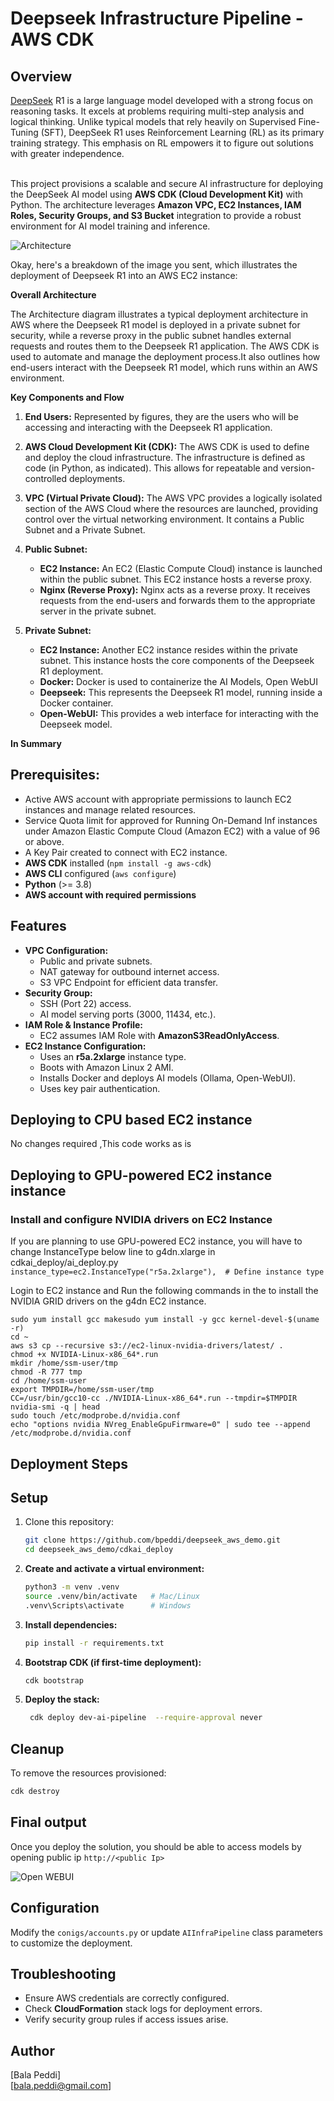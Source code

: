 
# Deepseek Infrastructure Pipeline - AWS CDK

## Overview

[DeepSeek](https://www.deepseek.com/) R1 is a large language model developed with a strong focus on reasoning tasks. It excels at problems requiring multi-step analysis and logical thinking. Unlike typical models that rely heavily on Supervised Fine-Tuning (SFT), DeepSeek R1 uses Reinforcement Learning (RL) as its primary training strategy. This emphasis on RL empowers it to figure out solutions with greater independence. <br> <br>


This project provisions a scalable and secure AI infrastructure for deploying the DeepSeek AI model using **AWS CDK (Cloud Development Kit)** with Python. The architecture leverages **Amazon VPC, EC2 Instances, IAM Roles, Security Groups, and S3 Bucket** integration to provide a robust environment for AI model training and inference. 
<br>


![Architecture](deepseek_aws.PNG)

Okay, here's a breakdown of the image you sent, which illustrates the deployment of Deepseek R1 into an AWS EC2 instance:

**Overall Architecture**

The Architecture diagram  illustrates a typical deployment architecture in AWS where the Deepseek R1 model is deployed in a private subnet for security, while a reverse proxy in the public subnet handles external requests and routes them to the Deepseek R1 application. The AWS CDK is used to automate and manage the deployment process.It also outlines how end-users interact with the Deepseek R1 model, which runs within an AWS environment.

**Key Components and Flow**

1.  **End Users:**  Represented by figures, they are the users who will be accessing and interacting with the Deepseek R1 application.

2.  **AWS Cloud Development Kit (CDK):** The AWS CDK is used to define and deploy the cloud infrastructure.  The infrastructure is defined as code (in Python, as indicated).  This allows for repeatable and version-controlled deployments.

3.  **VPC (Virtual Private Cloud):** The AWS VPC provides a logically isolated section of the AWS Cloud where the resources are launched, providing control over the virtual networking environment.  It contains a Public Subnet and a Private Subnet.

4.  **Public Subnet:**
    *   **EC2 Instance:** An EC2 (Elastic Compute Cloud) instance is launched within the public subnet. This EC2 instance hosts a reverse proxy.
    *   **Nginx (Reverse Proxy):** Nginx acts as a reverse proxy.  It receives requests from the end-users and forwards them to the appropriate server in the private subnet.

5.  **Private Subnet:**
    *   **EC2 Instance:** Another EC2 instance resides within the private subnet. This instance hosts the core components of the Deepseek R1 deployment.
    *   **Docker:** Docker is used to containerize the AI Models, Open WebUI
    *   **Deepseek:** This represents the Deepseek R1 model, running inside a Docker container.
    *   **Open-WebUI:** This provides a web interface for interacting with the Deepseek model.

**In Summary**



## Prerequisites:
- Active AWS account with appropriate permissions to launch EC2 instances and manage related resources.
- Service Quota limit for approved for Running On-Demand Inf instances under Amazon Elastic Compute Cloud (Amazon EC2) with a value of 96 or above.
- A Key Pair created to connect with EC2 instance.
- **AWS CDK** installed (`npm install -g aws-cdk`)
- **AWS CLI** configured (`aws configure`)
- **Python** (>= 3.8)
- **AWS account with required permissions**


## Features

- **VPC Configuration:**
  - Public and private subnets.
  - NAT gateway for outbound internet access.
  - S3 VPC Endpoint for efficient data transfer.
- **Security Group:**
  - SSH (Port 22) access.
  - AI model serving ports (3000, 11434, etc.).
- **IAM Role & Instance Profile:**
  - EC2 assumes IAM Role with **AmazonS3ReadOnlyAccess**.
- **EC2 Instance Configuration:**
  - Uses an **r5a.2xlarge** instance type.
  - Boots with Amazon Linux 2 AMI.
  - Installs Docker and deploys AI models (Ollama, Open-WebUI).
  - Uses key pair authentication.

## Deploying to CPU based EC2 instance 

No changes required ,This code works as is

## Deploying to GPU-powered EC2 instance instance 

### Install and configure NVIDIA drivers on EC2 Instance
If you are planning to use GPU-powered EC2 instance, you will have to change InstanceType below line to g4dn.xlarge in cdkai_deploy/ai_deploy.py
```instance_type=ec2.InstanceType("r5a.2xlarge"),  # Define instance type```

Login to EC2 instance and Run the following commands in the to install the NVIDIA GRID drivers on the g4dn EC2 instance.

```sudo yum update -y
sudo yum install gcc makesudo yum install -y gcc kernel-devel-$(uname -r)
cd ~
aws s3 cp --recursive s3://ec2-linux-nvidia-drivers/latest/ .
chmod +x NVIDIA-Linux-x86_64*.run
mkdir /home/ssm-user/tmp
chmod -R 777 tmp
cd /home/ssm-user 
export TMPDIR=/home/ssm-user/tmp
CC=/usr/bin/gcc10-cc ./NVIDIA-Linux-x86_64*.run --tmpdir=$TMPDIR
nvidia-smi -q | head
sudo touch /etc/modprobe.d/nvidia.conf
echo "options nvidia NVreg_EnableGpuFirmware=0" | sudo tee --append /etc/modprobe.d/nvidia.conf
```



## Deployment Steps

## Setup

1. Clone this repository:
   ```bash
   git clone https://github.com/bpeddi/deepseek_aws_demo.git
   cd deepseek_aws_demo/cdkai_deploy
   ```

2. **Create and activate a virtual environment:**
   ```sh
   python3 -m venv .venv
   source .venv/bin/activate   # Mac/Linux
   .venv\Scripts\activate      # Windows
   ```
3. **Install dependencies:**
   ```sh
   pip install -r requirements.txt
   ```
4. **Bootstrap CDK (if first-time deployment):**
   ```sh
   cdk bootstrap
   ```
5. **Deploy the stack:**
   ```sh
    cdk deploy dev-ai-pipeline  --require-approval never
   ```


## Cleanup

To remove the resources provisioned:

```sh
cdk destroy
```
## Final output

Once you deploy the solution, you should be able to access models by opening public ip
`http://<public Ip>`

![Open WEBUI](open_web_aws.PNG)

## Configuration

Modify the `conigs/accounts.py` or update `AIInfraPipeline` class parameters to customize the deployment.

## Troubleshooting

- Ensure AWS credentials are correctly configured.
- Check **CloudFormation** stack logs for deployment errors.
- Verify security group rules if access issues arise.

## Author

[Bala Peddi]\
[bala.peddi@gmail.com]
